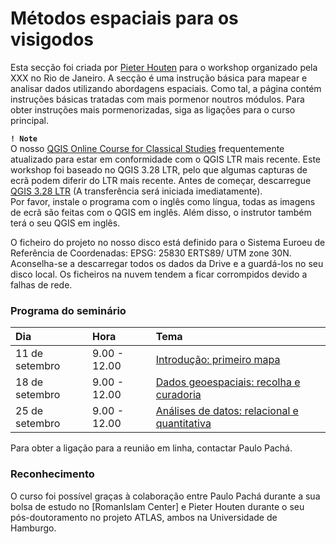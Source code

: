 # Métodos espaciais para os visigodos

Esta secção foi criada por [Pieter Houten](https://github.com/PHAHouten) para o workshop organizado pela XXX no Rio de Janeiro. A secção é uma instrução básica para mapear e analisar dados utilizando abordagens espaciais. Como tal, a página contém instruções básicas tratadas com mais pormenor noutros módulos. Para obter instruções mais pormenorizadas, siga as ligações para o curso principal.

**``! Note``** <br>
O nosso [QGIS Online Course for Classical Studies](https://github.com/Toletum-Network/QGIS_Classical_Studies#qgis-online-course-for-classical-studies)  frequentemente atualizado para estar em conformidade com o QGIS LTR mais recente. Este workshop foi baseado no QGIS 3.28 LTR, pelo que algumas capturas de ecrã podem diferir do LTR mais recente. Antes de começar, descarregue [QGIS 3.28 LTR](https://qgis.org/downloads/QGIS-OSGeo4W-3.28.8-1.msi) (A transferência será iniciada imediatamente).<br>
Por favor, instale o programa com o inglês como língua, todas as imagens de ecrã são feitas com o QGIS em inglês. Além disso, o instrutor também terá o seu QGIS em inglês. 

O ficheiro do projeto no nosso disco está definido para o Sistema Euroeu de Referência de Coordenadas: EPSG: 25830 ERTS89/ UTM zone 30N.
Aconselha-se a descarregar todos os dados da Drive e a guardá-los no seu disco local. Os ficheiros na nuvem tendem a ficar corrompidos devido a falhas de rede.


### Programa do seminário

| **Dia**         | **Hora**     | Tema |
|:--------------|:-----------|:------------|
| 11 de setembro | 9.00 - 12.00 | [Introdução: primeiro mapa](https://github.com/Toletum-Network/QGIS_Classical_Studies/blob/master/Introdu%C3%A7%C3%A3o_primeiro%20mapa.md) |
| 18 de setembro | 9.00 - 12.00 | [Dados geoespaciais: recolha e curadoria](https://github.com/Toletum-Network/QGIS_Classical_Studies/blob/master/Dados_geoespaciais_recolha_e_curadoria.md) |
| 25 de setembro | 9.00 - 12.00 | [Análises de datos: relacional e quantitativa](https://github.com/Toletum-Network/QGIS_Classical_Studies/blob/master/An%C3%A1lises_de_datos_relacional_e_quantitativa.md) |

Para obter a ligação para a reunião em linha, contactar Paulo Pachá.

### Reconhecimento
O curso foi possível graças à colaboração entre Paulo Pachá durante a sua bolsa de estudo no [RomanIslam Center] e Pieter Houten durante o seu pós-doutoramento no projeto ATLAS, ambos na Universidade de Hamburgo.
